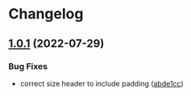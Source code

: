 # Changelog

## [1.0.1](https://github.com/image-js/fast-bmp/compare/v1.0.0...v1.0.1) (2022-07-29)


### Bug Fixes

* correct size header to include padding ([abde1cc](https://github.com/image-js/fast-bmp/commit/abde1ccb988aaae2d19a7a4a125ebac413f91d71))
